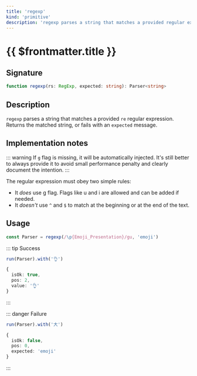 ```yaml
---
title: 'regexp'
kind: 'primitive'
description: 'regexp parses a string that matches a provided regular expression. Returns the matched string, or fails with a provided message.'
---
```


# {{ $frontmatter.title }} <Primitive />

## Signature

```ts
function regexp(rs: RegExp, expected: string): Parser<string>
```

## Description

`regexp` parses a string that matches a provided `re` regular expression. Returns the matched string, or fails with an `expected` message.

## Implementation notes

::: warning
If `g` flag is missing, it will be automatically injected. It's still better to always provide it to avoid small performance penalty and clearly document the intention.
:::

The regular expression must obey two simple rules:

- It *does* use g flag. Flags like u and i are allowed and can be added if needed.
- It *doesn't* use `^` and `$` to match at the beginning or at the end of the text.

## Usage

```ts
const Parser = regexp(/\p{Emoji_Presentation}/gu, 'emoji')
```

::: tip Success
```ts
run(Parser).with('👌')

{
  isOk: true,
  pos: 2,
  value: '👌'
}
```
:::

::: danger Failure
```ts
run(Parser).with('大')

{
  isOk: false,
  pos: 0,
  expected: 'emoji'
}
```
:::
